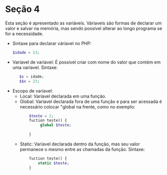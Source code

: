 # Seção 4
Esta seção é apresentado as variáveis. Váriaveis são formas de declarar um valor e salvar na memória, mas sendo possível alterar ao longo programa se for a necessidade. 

- Sintaxe para declarar váriavel no PHP: 
    ```php
    $idade = 23;

- Varíavel de varíavel: 
   É possível criar com nome do valor que contém em uma varíavel. 
   Sintaxe: 
   ```php
      $x = idade;
      $$x = 23;


- Escopo de varíavel:
  - Local: Varíavel declarada em uma função.
  - Global: Varíavel declarada fora de uma função e para ser acessada é necessário colocar "global na frente, como no exemplo:
    ```php
        $teste = 2;
        fuction teste() {
             global $teste;
            
        } 
    
  - Static: Varíavel declarada dentro da função, mas seu valor permanece o mesmo entre as chamadas da função.
    Sintaxe:
    ```php
        fuction teste() {
            static $teste;
        } 
